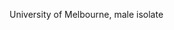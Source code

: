 [//]: # (Created by ./bin/manage_files.pl from ./species/Trichuris_suis/PRJNA208415/Trichuris_suis_PRJNA208415.summary.html on Thu Jun 11 13:46:28 2020)
University of Melbourne, male isolate
